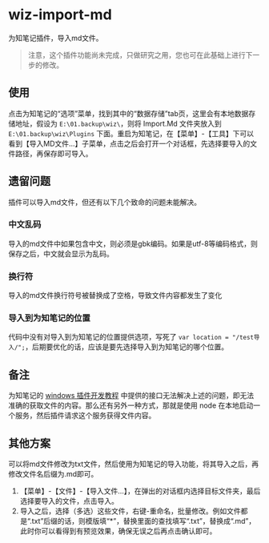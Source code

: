 # wiz-import-md
为知笔记插件，导入md文件。

> 注意，这个插件功能尚未完成，只做研究之用，您也可在此基础上进行下一步的修改。

## 使用
点击为知笔记的“选项”菜单，找到其中的“数据存储”tab页，这里会有本地数据存储地址，假设为 `E:\01.backup\wiz\`，则将 Import.Md 文件夹放入到 `E:\01.backup\wiz\Plugins` 下面。重启为知笔记，在【菜单】-【工具】下可以看到【导入MD文件...】子菜单，点击之后会打开一个对话框，先选择要导入的文件路径，再保存即可导入。

## 遗留问题
插件可以导入md文件，但还有以下几个致命的问题未能解决。

### 中文乱码
导入的md文件中如果包含中文，则必须是gbk编码。如果是utf-8等编码格式，则保存之后，中文就会显示为乱码。

### 换行符
导入的md文件换行符号被替换成了空格，导致文件内容都发生了变化

### 导入到为知笔记的位置
代码中没有对导入到为知笔记的位置提供选项，写死了 `var location = "/test导入/";`，后期要优化的话，应该是要先选择导入到为知笔记的哪个位置。

## 备注
为知笔记的 [windows 插件开发教程](http://www.wiz.cn/manual/plugin/index.html) 中提供的接口无法解决上述的问题，即无法准确的获取文件的内容。那么还有另外一种方式，那就是使用 node 在本地启动一个服务，然后插件请求这个服务获得文件内容。

## 其他方案
可以将md文件修改为txt文件，然后使用为知笔记的导入功能，将其导入之后，再修改文件名后缀为.md即可。

1. 【菜单】-【文件】-【导入文件...】，在弹出的对话框内选择目标文件夹，最后选择要导入的文件，点击导入。
2. 导入之后，选择（多选）这些文件，右键-重命名，批量修改。例如文件都是“.txt”后缀的话，则模版填“*”，替换里面的查找填写“.txt”，替换成“.md”，此时你可以看得到有预览效果，确保无误之后再点击确认即可。
